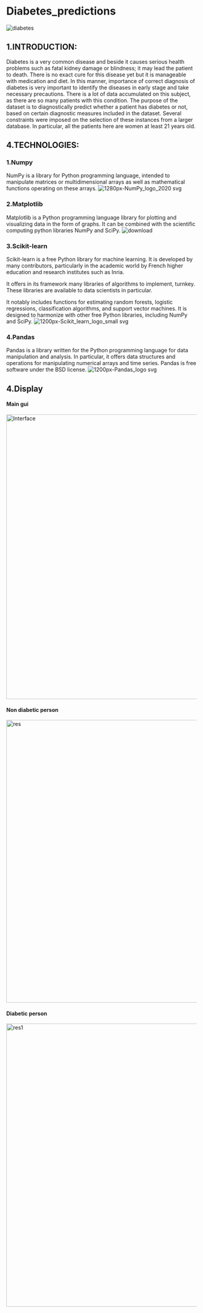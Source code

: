 # Diabetes_predictions
![diabetes](https://user-images.githubusercontent.com/72892818/148686770-71b704f1-8d2b-4821-b047-c15fecf87e07.png)

## 1.INTRODUCTION:
Diabetes is a very common disease and beside it causes serious health problems such as fatal kidney damage or blindness; it may lead the patient to death. There is no exact cure for this disease yet but it is manageable with medication and diet. In this manner, importance of correct diagnosis of diabetes is very important to identify the diseases in early stage and take necessary precautions. There is a lot of data accumulated on this subject, as there are so many patients with this condition.
The purpose of the dataset is to diagnostically predict whether a patient has diabetes or not, based on certain diagnostic measures included in the dataset. Several constraints were imposed on the selection of these instances from a larger database. In particular, all the patients here are women at least 21 years old.
## 4.TECHNOLOGIES:
### 1.Numpy
NumPy is a library for Python programming language, intended to manipulate matrices or multidimensional arrays as well as mathematical functions operating on these arrays.
![1280px-NumPy_logo_2020 svg](https://user-images.githubusercontent.com/72892818/153497415-075e5d80-4e02-41c1-bd4f-35c68efb8839.png)

### 2.Matplotlib
Matplotlib is a Python programming language library for plotting and visualizing data in the form of graphs. It can be combined with the scientific computing python libraries
NumPy and SciPy.
![download](https://user-images.githubusercontent.com/72892818/153498327-e0ab052e-0066-44c5-8fc2-ea530a99fc9e.png)

### 3.Scikit-learn
Scikit-learn is a free Python library for machine learning. It is developed by many contributors, particularly in the academic world by French higher education and research institutes such as Inria.

It offers in its framework many libraries of algorithms to implement, turnkey. These libraries are available to data scientists in particular.

It notably includes functions for estimating random forests, logistic regressions, classification algorithms, and support vector machines. It is designed to harmonize with other free Python libraries, including NumPy and SciPy.
![1200px-Scikit_learn_logo_small svg](https://user-images.githubusercontent.com/72892818/153604258-97298433-4b09-48d7-bae4-d22b036fcfa4.png)

### 4.Pandas
Pandas is a library written for the Python programming language for data manipulation and analysis. In particular, it offers data structures and operations for manipulating
numerical arrays and time series. Pandas is free software under the BSD license.
![1200px-Pandas_logo svg](https://user-images.githubusercontent.com/72892818/153603374-df742754-b9ee-405e-aa74-cedde6f8147f.png)

## 4.Display
#### Main gui
<img width="751" alt="Interface" src="https://user-images.githubusercontent.com/72892818/153502381-bae2a28e-4985-4bf2-bf5f-c5a9e136909c.PNG">

#### Non diabetic person

<img width="746" alt="res" src="https://user-images.githubusercontent.com/72892818/154455973-64f7ced6-e724-4088-9088-fda768e92436.PNG">

#### Diabetic person

<img width="747" alt="res1" src="https://user-images.githubusercontent.com/72892818/154456014-fce9a340-5ab3-483e-8037-2c6abb298db7.PNG">
